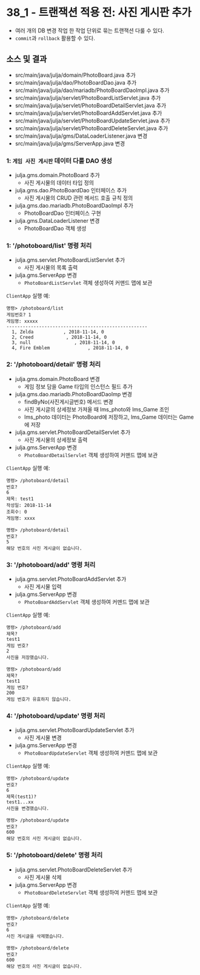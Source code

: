 # 38_1 - 트랜잭션 적용 전: 사진 게시판 추가

- 여러 개의 DB 변경 작업 한 작업 단위로 묶는 트랜잭션 다룰 수 있다.
- `commit`과 `rollback` 활용할 수 있다.

## 소스 및 결과

- src/main/java/julja/domain/PhotoBoard.java 추가
- src/main/java/julja/dao/PhotoBoardDao.java 추가
- src/main/java/julja/dao/mariadb/PhotoBoardDaoImpl.java 추가
- src/main/java/julja/servlet/PhotoBoardListServlet.java 추가
- src/main/java/julja/servlet/PhotoBoardDetailServlet.java 추가
- src/main/java/julja/servlet/PhotoBoardAddServlet.java 추가
- src/main/java/julja/servlet/PhotoBoardUpdateServlet.java 추가
- src/main/java/julja/servlet/PhotoBoardDeleteServlet.java 추가
- src/main/java/julja/gms/DataLoaderListener.java 변경
- src/main/java/julja/gms/ServerApp.java 변경


### 1: `게임 사진 게시판` 데이터 다룰 DAO 생성

- julja.gms.domain.PhotoBoard 추가
  - 사진 게시물의 데이터 타입 정의
- julja.gms.dao.PhotoBoardDao 인터페이스 추가
  - 사진 게시물의 CRUD 관련 메서드 호출 규칙 정의
- julja.gms.dao.mariadb.PhotoBoardDaoImpl 추가
  - PhotoBoardDao 인터페이스 구현
- julja.gms.DataLoaderListener 변경
  - PhotoBoardDao 객체 생성

### 1: '/photoboard/list' 명령 처리

- julja.gms.servlet.PhotoBoardListServlet 추가
    - 사진 게시물의 목록 출력
- julja.gms.ServerApp 변경
    - `PhotoBoardListServlet` 객체 생성하여 커맨드 맵에 보관

`ClientApp` 실행 예:
```
명령> /photoboard/list
게임번호? 1
게임명: xxxxx
----------------------------------------------------
  1, Zelda           , 2018-11-14, 0
  2, Creed            , 2018-11-14, 0
  3, null                , 2018-11-14, 0
  4, Fire Emblem              , 2018-11-14, 0
```
    
### 2: '/photoboard/detail' 명령 처리

- julja.gms.domain.PhotoBoard 변경
  - 게임 정보 담을 Game 타입의 인스턴스 필드 추가
- julja.gms.dao.mariadb.PhotoBoardDaoImp 변경
  - findByNo(사진게시글번호) 메서드 변경
  - 사진 게시글의 상세정보 가져올 때 lms_photo와 lms_Game 조인
  - lms_photo 데이터는 PhotoBoard에 저장하고, lms_Game 데이터는 Game에 저장 
- julja.gms.servlet.PhotoBoardDetailServlet 추가
    - 사진 게시물의 상세정보 출력
- julja.gms.ServerApp 변경
    - `PhotoBoardDetailServlet` 객체 생성하여 커맨드 맵에 보관

`ClientApp` 실행 예:
```
명령> /photoboard/detail
번호?
6
제목: test1
작성일: 2018-11-14
조회수: 0
게임명: xxxx

명령> /photoboard/detail
번호?
5
해당 번호의 사진 게시글이 없습니다.
```

### 3: '/photoboard/add' 명령 처리

- julja.gms.servlet.PhotoBoardAddServlet 추가
    - 사진 게시물 입력
- julja.gms.ServerApp 변경
    - `PhotoBoardAddServlet` 객체 생성하여 커맨드 맵에 보관

`ClientApp` 실행 예:
```
명령> /photoboard/add
제목?
test1
게임 번호?
2
사진을 저장했습니다.

명령> /photoboard/add
제목?
test1
게임 번호?
200
게임 번호가 유효하지 않습니다.
```

### 4: '/photoboard/update' 명령 처리

- julja.gms.servlet.PhotoBoardUpdateServlet 추가
    - 사진 게시물 변경 
- julja.gms.ServerApp 변경
    - `PhotoBoardUpdateServlet` 객체 생성하여 커맨드 맵에 보관

`ClientApp` 실행 예:
```
명령> /photoboard/update
번호?
6
제목(test1)?
test1...xx
사진을 변경했습니다.

명령> /photoboard/update
번호?
600
해당 번호의 사진 게시글이 없습니다.
```

### 5: '/photoboard/delete' 명령 처리

- julja.gms.servlet.PhotoBoardDeleteServlet 추가
    - 사진 게시물 삭제 
- julja.gms.ServerApp 변경
    - `PhotoBoardDeleteServlet` 객체 생성하여 커맨드 맵에 보관

`ClientApp` 실행 예:
```
명령> /photoboard/delete
번호?
6
사진 게시글을 삭제했습니다.

명령> /photoboard/delete
번호?
600
해당 번호의 사진 게시글이 없습니다.
```

